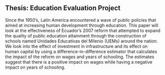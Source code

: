 ## Thesis: Education Evaluation Project

Since the 1950’s, Latin America encountered a wave of public policies that aimed at increasing human development through education. This paper will look at the effectiveness of Ecuador’s 2007 reform that attempted to expand the quality of public education attainment through the construction of schools named Unidades Educativas del Milenio (UEMs) around the nation. We look into the effect of investment in infrastructure and its effect on human capital by using a difference-in-difference estimator that calculates the impact of the reform on wages and years of schooling. The estimates suggest that there is a positive impact on wages while having a negative impact on years of schooling. 
